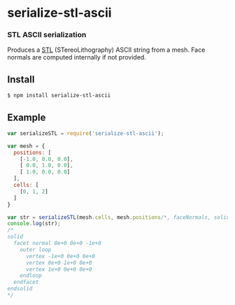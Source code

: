 serialize-stl-ascii
===================
### STL ASCII serialization

Produces a [STL](http://en.wikipedia.org/wiki/STL_%28file_format%29) (STereoLithography) ASCII string from a mesh. Face normals are computed internally if not provided.

Install
-------

```bash
$ npm install serialize-stl-ascii
```

Example
-------

```javascript
var serializeSTL = require('serialize-stl-ascii');

var mesh = {
  positions: [
    [-1.0, 0.0, 0.0],
    [ 0.0, 1.0, 0.0],
    [ 1.0, 0.0, 0.0]
  ],
  cells: [
    [0, 1, 2]
  ]
}

var str = serializeSTL(mesh.cells, mesh.positions/*, faceNormals, solidName*/);
console.log(str);
/*
solid
  facet normal 0e+0 0e+0 -1e+0
    outer loop
      vertex -1e+0 0e+0 0e+0
      vertex 0e+0 1e+0 0e+0
      vertex 1e+0 0e+0 0e+0
    endloop
  endfacet
endsolid
*/
```